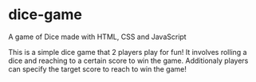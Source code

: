 # dice-game
A game of Dice made with HTML, CSS and JavaScript

This is a simple dice game that 2 players play for fun! It involves rolling a dice and reaching to a certain score to win the game. Additionaly players can specify the target score to reach to win the game!
